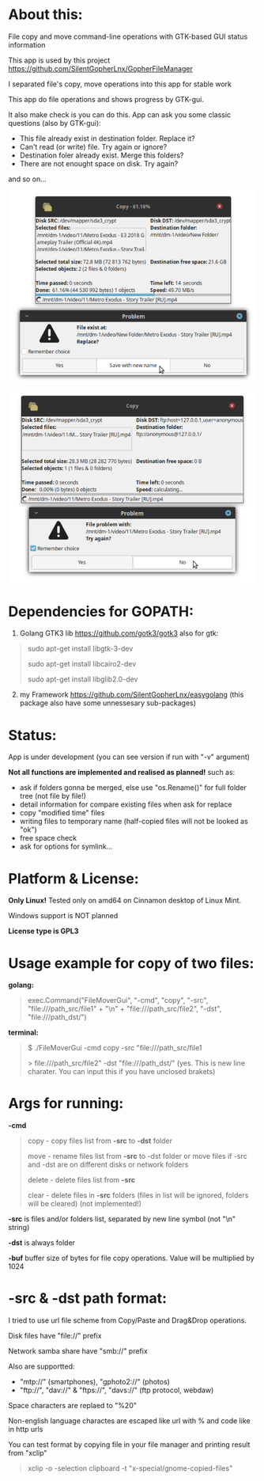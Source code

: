 # About this:
File copy and move command-line operations with GTK-based GUI status information

This app is used by this project https://github.com/SilentGopherLnx/GopherFileManager

I separated file's copy, move operations into this app for stable work

This app do file operations and shows progress by GTK-gui.

It also make check is you can do this. App can ask you some classic questions (also by GTK-gui):
- This file already exist in destination folder. Replace it?
- Can't read (or write) file. Try again or ignore?
- Destination foler already exist. Merge this folders?
- There are not enought space on disk. Try again?

and so on...

![test picture](https://github.com/SilentGopherLnx/screenshots_and_binaries/blob/master/SCREENS_GopherFileManagerFileMoverGui/mover_01.png)
![test picture](https://github.com/SilentGopherLnx/screenshots_and_binaries/blob/master/SCREENS_GopherFileManagerFileMoverGui/mover_02.png)

# Dependencies for GOPATH:
1) Golang GTK3 lib
https://github.com/gotk3/gotk3
also for gtk:
> sudo apt-get install libgtk-3-dev
>
> sudo apt-get install libcairo2-dev
>
> sudo apt-get install libglib2.0-dev
2) my Framework
https://github.com/SilentGopherLnx/easygolang
(this package also have some unnessesary sub-packages)

# Status:
App is under development (you can see version if run with "-v" argument)

**Not all functions are implemented and realised as planned!** such as:
- ask if folders gonna be merged, else use "os.Rename()" for full folder tree (not file by file!)
- detail information for compare existing files when ask for replace
- copy "modified time" files
- writing files to temporary name (half-copied files will not be looked as "ok")
- free space check
- ask for options for symlink...

# Platform & License:
**Only Linux!** Tested only on amd64 on Cinnamon desktop of Linux Mint.

Windows support is NOT planned

**License type is GPL3**

# Usage example for copy of two files:
**golang:**
> exec.Command("FileMoverGui", "-cmd", "copy", "-src", "file:///path_src/file1" + "\n" + "file:///path_src/file2", "-dst", "file:///path_dst/")

**terminal:**
> $ ./FileMoverGui -cmd copy -src "file:///path_src/file1
>
> \> file:///path_src/file2" -dst "file:///path_dst/"
(yes. This is new line charater. You can input this if you have unclosed brakets)

# Args for running:
**-cmd**
> copy - copy files list from **-src** to **-dst** folder
>
> move - rename files list from **-src** to -dst folder or move files if -src and -dst are on different disks or network folders
>
> delete - delete files list from **-src**
>
> clear - delete files in **-src** folders (files in list will be ignored, folders will be cleared) (not implemented!)

**-src** is files and/or folders list, separated by new line symbol (not "\n" string)

**-dst** is always folder

**-buf** buffer size of bytes for file copy operations. Value will be multiplied by 1024 

# -src & -dst path format:
I tried to use url file scheme from Copy/Paste and Drag&Drop operations.

Disk files have "file://" prefix

Network samba share have "smb://" prefix

Also are supportted: 
- "mtp://" (smartphones), "gphoto2://" (photos)
- "ftp://", "dav://" & "ftps://", "davs://" (ftp protocol, webdaw) 

Space characters are replaed to "%20"

Non-english language charactes are escaped like url with % and code like in http urls

You can test format by copying file in your file manager and printing result from "xclip"
> xclip -o -selection clipboard -t "x-special/gnome-copied-files"

